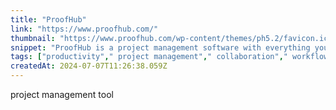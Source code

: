 ```yaml
---
title: "ProofHub"
link: "https://www.proofhub.com/"
thumbnail: "https://www.proofhub.com/wp-content/themes/ph5.2/favicon.ico"
snippet: "ProofHub is a project management software with everything you need to manage teams, work, and projects from a central location, Free trial."
tags: ["productivity"," project management"," collaboration"," workflow"]
createdAt: 2024-07-07T11:26:38.059Z
---
```

project management tool
